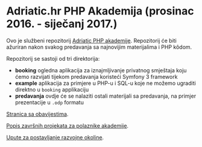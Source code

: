 Adriatic.hr PHP Akademija (prosinac 2016. - siječanj 2017.)
=============================

Ovo je službeni repozitorij [Adriatic PHP akademije](http://www.adriatic.hr/php-akademija). Repozitorij će biti ažuriran nakon svakog predavanja sa najnovijim materijalima i PHP kôdom.

Repozitorij se sastoji od tri direktorija:
* **booking** ogledna aplikacija za iznajmljivanje privatnog smještaja koju ćemo razvijati tijekom predavanja koristeći Symfony 3 framework
* **example** aplikacija za primjere u PHP-u i SQL-u koje ne možemo ugraditi direktno u ``` booking ``` applikaciju
* **predavanja** ovdje će se nalaziti ostali materijali sa predavanja, na primjer prezentacije u ``` .odp ``` formatu

[Stranica sa obavijestima](ANNOUNCEMENTS.md).

[Popis završnih projekata za polaznike akademije](PROJECTS.md).

[Upute za postavljanje razvojne okoline](ENVIRONMENT-SETUP.md).
